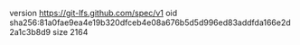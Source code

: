 version https://git-lfs.github.com/spec/v1
oid sha256:81a0fae9ea4e19b320dfceb4e08a676b5d5d996ed83addfda166e2d2a1c3b8d9
size 2164
